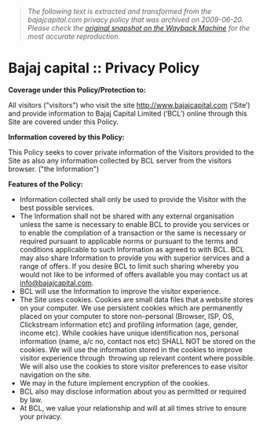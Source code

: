 > *The following text is extracted and transformed from the bajajcapital.com privacy policy that was archived on 2009-06-20. Please check the [original snapshot on the Wayback Machine](https://web.archive.org/web/20090620234239id_/http%3A//www.bajajcapital.com/privacypolicy.php) for the most accurate reproduction.*

# Bajaj capital :: Privacy Policy

**Coverage under this Policy/Protection to:**

All visitors ("visitors") who visit the site http://www.bajajcapital.com (‘Site’) and provide information to Bajaj Capital Limited (‘BCL’) online through this Site are covered under this Policy. 

**Information covered by this Policy:**

This Policy seeks to cover private information of the Visitors provided to the Site as also any information collected by BCL server from the visitors browser. ("the Information") 

**Features of the Policy:**

  * Information collected shall only be used to provide the Visitor with the best possible services.
  * The Information shall not be shared with any external organisation unless the same is necessary to enable BCL to provide you services or to enable the compilation of a transaction or the same is necessary or required pursuant to applicable norms or pursuant to the terms and conditions applicable to such Information as agreed to with BCL. BCL may also share Information to provide you with superior services and a range of offers. If you desire BCL to limit such sharing whereby you would not like to be informed of offers available you may contact us at info@bajajcapital.com.
  * BCL will use the Information to improve the visitor experience.
  * The Site uses cookies. Cookies are small data files that a website stores on your computer. We use persistent cookies which are permanently placed on your computer to store non-personal (Browser, ISP, OS, Clickstream information etc) and profiling information (age, gender, income etc). While cookies have unique identification nos, personal information (name, a/c no, contact nos etc) SHALL NOT be stored on the cookies. We will use the information stored in the cookies to improve visitor experience through  throwing up relevant content where possible. We will also use the cookies to store visitor preferences to ease visitor navigation on the site.
  * We may in the future implement encryption of the cookies.
  * BCL also may disclose information about you as permitted or required by law.
  * At BCL, we value your relationship and will at all times strive to ensure your privacy.



